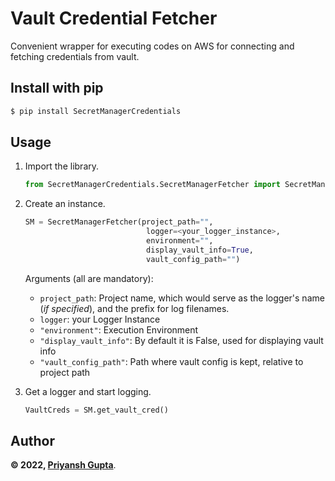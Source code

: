 # Vault Credential Fetcher
Convenient wrapper for executing codes on AWS for connecting and fetching credentials from vault.

## Install with pip
```bash
$ pip install SecretManagerCredentials
```

## Usage
1. Import the library.
    ```python
   from SecretManagerCredentials.SecretManagerFetcher import SecretManagerFetcher
    ```

1. Create an instance.
    ```python 
   SM = SecretManagerFetcher(project_path="",
                               logger=<your_logger_instance>,
                               environment="",
                               display_vault_info=True,
                               vault_config_path="")
    ```
    Arguments (all are mandatory):
    * `project_path`: Project name, which would serve as the logger's name (*if specified*), and the prefix for log filenames.
    * `logger`: your Logger Instance
    * `"environment"`: Execution Environment
    * `"display_vault_info"`: By default it is False, used for displaying vault info
    * `"vault_config_path"`: Path where vault config is kept, relative to project path
    
2. Get a logger and start logging.
    ```python
   VaultCreds = SM.get_vault_cred()
    ```

## Author

**&copy; 2022, [Priyansh Gupta](priyansh.gupta@gartner.com)**.